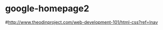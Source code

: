 #                        google-homepage2
#http://www.theodinproject.com/web-development-101/html-css?ref=lnav
#
#
#
#

